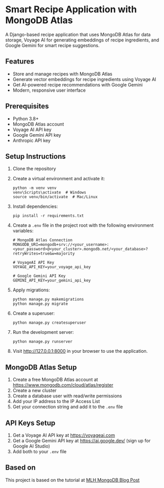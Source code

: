 # Smart Recipe Application with MongoDB Atlas

A Django-based recipe application that uses MongoDB Atlas for data storage, Voyage AI for generating embeddings of recipe ingredients, and Google Gemini for smart recipe suggestions.

## Features

- Store and manage recipes with MongoDB Atlas
- Generate vector embeddings for recipe ingredients using Voyage AI
- Get AI-powered recipe recommendations with Google Gemini
- Modern, responsive user interface

## Prerequisites

- Python 3.8+
- MongoDB Atlas account
- Voyage AI API key
- Google Gemini API key
- Anthropic API key

## Setup Instructions

1. Clone the repository

2. Create a virtual environment and activate it:
   ```
   python -m venv venv
   venv\Scripts\activate  # Windows
   source venv/bin/activate  # Mac/Linux
   ```

3. Install dependencies:
   ```
   pip install -r requirements.txt
   ```

4. Create a `.env` file in the project root with the following environment variables:
   ```
   # MongoDB Atlas Connection
   MONGODB_URI=mongodb+srv://<your_username>:<your_password>@<your_cluster>.mongodb.net/<your_database>?retryWrites=true&w=majority

   # VoyageAI API Key
   VOYAGE_API_KEY=your_voyage_api_key

   # Google Gemini API Key
   GEMINI_API_KEY=your_gemini_api_key
   ```

5. Apply migrations:
   ```
   python manage.py makemigrations
   python manage.py migrate
   ```

6. Create a superuser:
   ```
   python manage.py createsuperuser
   ```

7. Run the development server:
   ```
   python manage.py runserver
   ```

8. Visit http://127.0.0.1:8000 in your browser to use the application.

## MongoDB Atlas Setup

1. Create a free MongoDB Atlas account at https://www.mongodb.com/cloud/atlas/register
2. Create a new cluster
3. Create a database user with read/write permissions
4. Add your IP address to the IP Access List
5. Get your connection string and add it to the `.env` file

## API Keys Setup

1. Get a Voyage AI API key at https://voyageai.com
2. Get a Google Gemini API key at https://ai.google.dev/ (sign up for Google AI Studio)
3. Add both to your `.env` file

## Based on

This project is based on the tutorial at [MLH MongoDB Blog Post](https://mlh.link/ghwos525-mongodb-blogpost)

